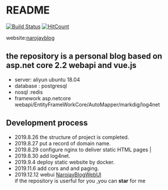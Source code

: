 # README

[![Build Status](https://dev.azure.com/hj200812/TestProject/_apis/build/status/hjsjy.NarojayBlog?branchName=master)](https://dev.azure.com/hj200812/TestProject/_build/latest?definitionId=1&branchName=master) [![HitCount](http://hits.dwyl.io/hj200812@126com/NarojayBlog.svg)](http://hits.dwyl.io/hj200812@126com/NarojayBlog)

website:[narojayblog](http://www.narojay.com)
## the repository is  a personal blog based on asp.net core 2.2 webapi and vue.js

* server: aliyun ubuntu 18.04
* database : postgresql
* nosql :redis
* framework  asp.netcore webapi/EntityFrameWorkCore/AutoMapper/markdig/log4net

## Development process

* 2019.8.26 the structure of project is completed.
* 2019.8.27 put a record of domain name.
* 2019.8.29 configure nginx to deliver static HTML pages \|   
* 2019.8.30 add log4net.
* 2019.9.4 deploy static website by docker.
* 2019.11.6 add cors and and paging.
* 2019.12.12 webui [NarojayBlogWebUI](https://github.com/hjsjy/NarojayBlogWebUI)<br>
if the repository is userful for you ,you can **star** for me
